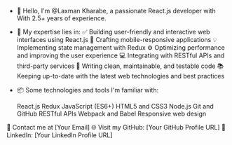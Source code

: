 - 👋 Hello, I'm @Laxman Kharabe, a passionate React.js developer with With 2.5+ years of experience.
- 🚀 My expertise lies in:
  ✅ Building user-friendly and interactive web interfaces using React.js
  📱 Crafting mobile-responsive applications
  💡 Implementing state management with Redux
  ⚙️ Optimizing performance and improving the user experience
  💻 Integrating with RESTful APIs and third-party services
  🧪 Writing clean, maintainable, and testable code
  📚 Keeping up-to-date with the latest web technologies and best practices
  
- 📦 Some technologies and tools I'm familiar with:

    React.js
    Redux
    JavaScript (ES6+)
    HTML5 and CSS3
    Node.js
    Git and GitHub
    RESTful APIs
    Webpack and Babel
    Responsive web design


📧 Contact me at [Your Email]
🌐 Visit my GitHub: [Your GitHub Profile URL]
📝 LinkedIn: [Your LinkedIn Profile URL]
